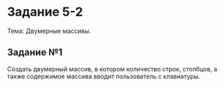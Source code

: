 # Задание 5-2

Тема: Двумерные массивы.

## Задание №1

Создать двумерный массив, в котором количество строк, столбцов, а также содержимое массива вводит пользователь с клавиатуры.


